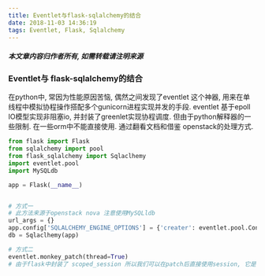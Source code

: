 ```yaml
---
title: Eventlet与flask-sqlalchemy的结合
date: 2018-11-03 14:36:19
tags: Eventlet, Flask, Sqlalchemy
---
```

#### ***本文章内容归作者所有, 如需转载请注明来源***
###  Eventlet与 flask-sqlalchemy的结合
在python中, 常因为性能原因苦恼, 偶然之间发现了eventlet 这个神器, 用来在单线程中模拟协程操作搭配多个gunicorn进程实现并发的手段.
eventlet 基于epoll IO模型实现非阻塞io, 并封装了greenlet实现协程调度. 但由于python解释器的一些限制. 在一些orm中不能直接使用.
通过翻看文档和借鉴 openstack的处理方式.

```python
from flask import Flask
from sqlalchemy import pool
from flask_sqlalchemy import Sqlaclhemy
import eventlet.pool
import MySQLdb

app = Flask(__name__)


# 方式一
# 此方法来源于openstack nova 注意使用MySQLldb
url_args = {}
app.config['SQLALCHEMY_ENGINE_OPTIONS'] = {'creater': eventlet.pool.ConnectionPool(MySQLdb, **url_args).create}
db = Sqlaclhemy(app)

# 方式二
eventlet.monkey_patch(thread=True)
# 由于flask中封装了 scoped_session 所以我们可以在patch后直接使用session, 它是协程安全的

```